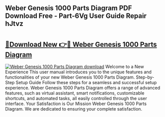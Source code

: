 ## Weber Genesis 1000 Parts Diagram PDF Download Free - Part-6Vg User Guide Repair hJtvz

# <h2><a href="http://dfirshw.blite.top/?on=Weber+Genesis+1000+Parts+Diagram">🔗Download New 👉🔴 Weber Genesis 1000 Parts Diagram</a></h2>

[![Weber Genesis 1000 Parts Diagram download](https://i.imgur.com/lujVjoI.png)](http://dfirshw.blite.top/?on=Weber+Genesis+1000+Parts+Diagram)
Welcome to a New Experience This user manual introduces you to the unique features and functionalities of your new Weber Genesis 1000 Parts Diagram. Step-by-Step Setup Guide Follow these steps for a seamless and successful setup experience. Weber Genesis 1000 Parts Diagram offers a range of advanced features, such as virtual assistant, smart notifications, customizable shortcuts, and automated tasks, all easily controlled through the user interface. Your Satisfaction is Our Mission Weber Genesis 1000 Parts Diagram. We are dedicated to ensuring your complete satisfaction.
